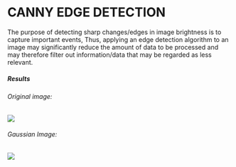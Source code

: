 # CANNY EDGE DETECTION

The purpose of detecting sharp changes/edges in image brightness is to capture important events, Thus, applying an edge detection algorithm to an image may significantly reduce the amount of data to be processed and may therefore filter out information/data that may be regarded as less relevant.

##### Results

###### Original image:
<img src="https://github.com/amoghatsunil/Python-EveryWhere/blob/master/Image_Processing/Canny_Edge_Detection/Images/download.jfif">

###### Gaussian Image:
<img src="https://github.com/amoghatsunil/Python-EveryWhere/blob/master/Image_Processing/Canny_Edge_Detection/Images/gaussian.png">
